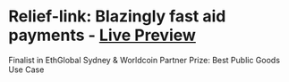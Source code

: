 # Relief-link: Blazingly fast aid payments - [Live Preview](https://relief-link.pages.dev/)
Finalist in EthGlobal Sydney & Worldcoin Partner Prize: Best Public Goods Use Case
